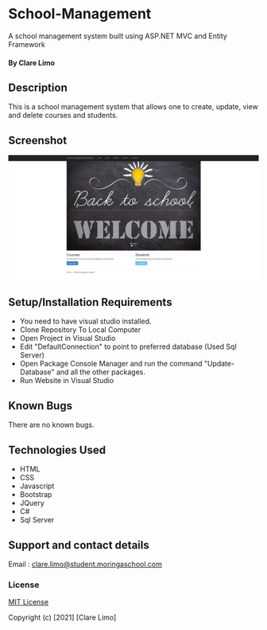 # School-Management
A school management system built using ASP.NET MVC and Entity Framework 
#### By **Clare Limo**
## Description
This is a school management system that allows one to create, update, view and delete courses and students. 
## Screenshot
![Hompage View](./School%20Management/Content/images/home.PNG)
## Setup/Installation Requirements
* You need to have visual studio installed.
* Clone Repository To Local Computer
* Open Project in Visual Studio
* Edit "DefaultConnection" to point to preferred database (Used Sql Server)
* Open Package Console Manager and run the command "Update-Database" and all the other packages.
* Run Website in Visual Studio
## Known Bugs
There are no known bugs.
## Technologies Used
* HTML 
* CSS 
* Javascript
* Bootstrap
* JQuery
* C#
* Sql Server
## Support and contact details
Email : clare.limo@student.moringaschool.com
### License
[MIT License](./LICENSE)

Copyright (c) [2021] [Clare Limo]

